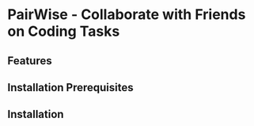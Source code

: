 # PairWise - Collaborate with Friends on Coding Tasks

## Features

## Installation Prerequisites

## Installation
